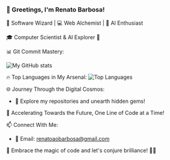 ### 👋 Greetings, I'm Renato Barbosa!

🚀 Software Wizard | 💻 Web Alchemist | 🤖 AI Enthusiast

🎓 Computer Scientist & AI Explorer 🌠

📊 Git Commit Mastery:

![My GitHub stats](https://github-readme-stats.vercel.app/api?username=renato-55&show_icons=true&theme=transparent)

🔥 Top Languages in My Arsenal:
![Top Languages](https://img.shields.io/github/languages/top/renato-55?color=success)

🌐 Journey Through the Digital Cosmos:
- 🌌 Explore my repositories and unearth hidden gems!

🚀 Accelerating Towards the Future, One Line of Code at a Time!

📫 Connect With Me:
- 📧 Email: renatoaobarbosa@gmail.com

🌟 Embrace the magic of code and let's conjure brilliance! 💫✨

